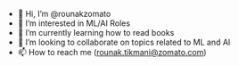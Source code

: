 - 👋 Hi, I’m @rounakzomato
- 👀 I’m interested in ML/AI Roles
- 🌱 I’m currently learning how to read books
- 💞️ I’m looking to collaborate on topics related to ML and AI
- 📫 How to reach me (rounak.tikmani@zomato.com)

<!---
rounakzomato/rounakzomato is a ✨ special ✨ repository because its `README.md` (this file) appears on your GitHub profile.
You can click the Preview link to take a look at your changes.
--->
